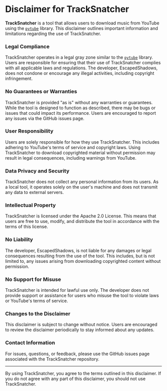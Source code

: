 # Disclaimer for TrackSnatcher

**TrackSnatcher** is a tool that allows users to download music from YouTube using the [`pytube`](https://github.com/pytube/pytube) library. This disclaimer outlines important information and limitations regarding the use of TrackSnatcher.

### Legal Compliance

TrackSnatcher operates in a legal gray zone similar to the [`pytube`](https://github.com/pytube/pytube) library. Users are responsible for ensuring that their use of TrackSnatcher complies with all applicable laws and regulations. The developer, EscapedShadows, does not condone or encourage any illegal activities, including copyright infringement.

### No Guarantees or Warranties

TrackSnatcher is provided "as is" without any warranties or guarantees. While the tool is designed to function as described, there may be bugs or issues that could impact its performance. Users are encouraged to report any issues via the GitHub issues page.

### User Responsibility

Users are solely responsible for how they use TrackSnatcher. This includes adhering to YouTube's terms of service and copyright laws. Using TrackSnatcher to download copyrighted material without permission may result in legal consequences, including warnings from YouTube.

### Data Privacy and Security

TrackSnatcher does not collect any personal information from its users. As a local tool, it operates solely on the user's machine and does not transmit any data to external servers.

### Intellectual Property

TrackSnatcher is licensed under the Apache 2.0 License. This means that users are free to use, modify, and distribute the tool in accordance with the terms of this license.

### No Liability

The developer, EscapedShadows, is not liable for any damages or legal consequences resulting from the use of the tool. This includes, but is not limited to, any issues arising from downloading copyrighted content without permission.

### No Support for Misuse

TrackSnatcher is intended for lawful use only. The developer does not provide support or assistance for users who misuse the tool to violate laws or YouTube's terms of service.

### Changes to the Disclaimer

This disclaimer is subject to change without notice. Users are encouraged to review the disclaimer periodically to stay informed about any updates.

### Contact Information

For issues, questions, or feedback, please use the GitHub issues page associated with the TrackSnatcher repository.

---

By using TrackSnatcher, you agree to the terms outlined in this disclaimer. If you do not agree with any part of this disclaimer, you should not use TrackSnatcher.